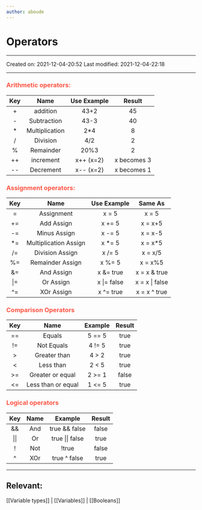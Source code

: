 ```yaml
---
author: aboude
---
```

# Operators
---

Created on: 2021-12-04-20:52
Last modified: 2021-12-04-22:18

---

### <span style="color: #ff5545">Arithmetic operators:</span>
| Key |      Name      | Use Example |   Result    |
|:---:|:--------------:|:-----------:|:-----------:|
|  +  |    addition    |    43+2     |     45      |
|  -  |  Subtraction   |    43-3     |     40      |
|  *  | Multiplication |     2*4     |      8      |
|  /  |    Division    |     4/2     |      2      |
|  %  |   Remainder    |    20%3     |      2      |
| ++  |   increment    |  x++ (x=2)  | x becomes 3 |
| --  |   Decrement    |  x-- (x=2)  | x becomes 1 |

### <span style="color: #ff5545">Assignment operators:</span>
| Key |          Name          | Use Example |    Same As     |
|:---:|:----------------------:|:-----------:|:--------------:|
|  =  |       Assignment       |    x = 5    |     x = 5      |
| +=  |       Add Assign       |   x += 5    |    x = x+5     |
| -=  |      Minus Assign      |   x -= 5    |    x = x-5     |
| *=  | Multiplication  Assign |   x *= 5    |    x = x*5     |
| /=  |    Division Assign     |   x /= 5    |    x = x/5     |
| %=  |    Remainder Assign    |   x %= 5    |    x = x%5     |
| &=  |       And Assign       |  x &= true  |  x = x & true  |
| \|= |       Or Assign        | x \|= false | x = x \| false |
| ^=  |       XOr Assign       |  x ^= true  |  x = x ^ true  |

### <span style="color: #ff5545">Comparison Operators</span>
| Key |        Name        | Example | Result |
|:---:|:------------------:|:-------:|:------:|
| ==  |       Equals       | 5 == 5  |  true  |
| !=  |     Not Equals     | 4 != 5  |  true  |
|  >  |    Greater than    |  4 > 2  |  true  |
|  <  |     Less than      |  2 < 5  |  true  |
| >=  |  Greater or equal  | 2 >= 1  | false  |
| <=  | Less than or equal | 1 <= 5  |  true  |
### <span style="color: #ff5545">Logical operators</span>
| Key  | Name |     Example     | Result |
|:----:|:----:|:---------------:|:------:|
|  &&  | And  |  true && false  | false  |
| \|\| |  Or  | true \|\| false |  true  |
|  !   | Not  |      !true      | false  |
|  ^   | XOr  |  true ^ false   |  true  |

---
## Relevant:
[[Variable types]] | [[Variables]] | [[Booleans]]